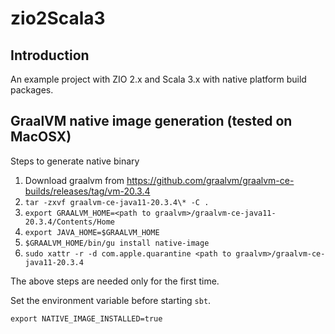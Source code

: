 # zio2Scala3

## Introduction 

An example project with ZIO 2.x and Scala 3.x with native platform build packages.


## GraalVM native image generation (tested on MacOSX)

Steps to generate native binary

1. Download graalvm from https://github.com/graalvm/graalvm-ce-builds/releases/tag/vm-20.3.4
2. `tar -zxvf graalvm-ce-java11-20.3.4\* -C .`
3. `export GRAALVM_HOME=<path to graalvm>/graalvm-ce-java11-20.3.4/Contents/Home`
4. `export JAVA_HOME=$GRAALVM_HOME`
5. `$GRAALVM_HOME/bin/gu install native-image`
6. `sudo xattr -r -d com.apple.quarantine <path to graalvm>/graalvm-ce-java11-20.3.4` 

The above steps are needed only for the first time.

Set the environment variable before starting `sbt`.

`export NATIVE_IMAGE_INSTALLED=true`
